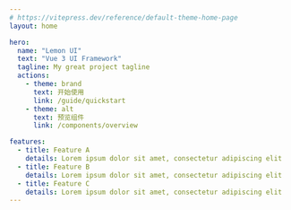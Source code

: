 ```yaml
---
# https://vitepress.dev/reference/default-theme-home-page
layout: home

hero:
  name: "Lemon UI"
  text: "Vue 3 UI Framework"
  tagline: My great project tagline
  actions:
    - theme: brand
      text: 开始使用
      link: /guide/quickstart
    - theme: alt
      text: 预览组件
      link: /components/overview

features:
  - title: Feature A
    details: Lorem ipsum dolor sit amet, consectetur adipiscing elit
  - title: Feature B
    details: Lorem ipsum dolor sit amet, consectetur adipiscing elit
  - title: Feature C
    details: Lorem ipsum dolor sit amet, consectetur adipiscing elit
---
```


